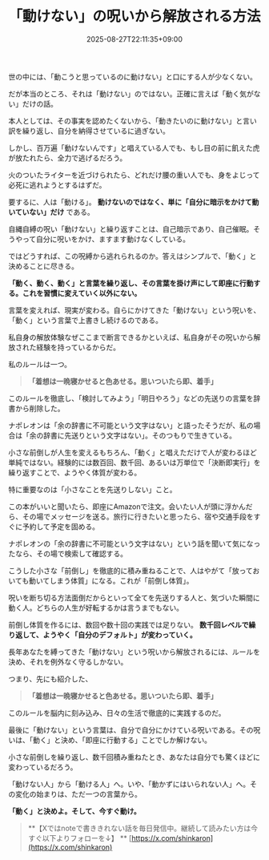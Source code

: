 ﻿---
title: "「動けない」の呪いから解放される方法"
date: 2025-08-27T22:11:35+09:00
draft: false
---

世の中には、「動こうと思っているのに動けない」と口にする人が少なくない。

だが本当のところ、それは「動けない」のではない。正確に言えば「動く気がない」だけの話。

本人としては、その事実を認めたくないから、「動きたいのに動けない」と言い訳を繰り返し、自分を納得させているに過ぎない。

しかし、百万遍「動けないんです」と唱えている人でも、もし目の前に飢えた虎が放たれたら、全力で逃げるだろう。

火のついたライターを近づけられたら、どれだけ腰の重い人でも、身をよじって必死に逃れようとするはずだ。

要するに、人は「動ける」。 **動けないのではなく、単に「自分に暗示をかけて動いていない」だけ** である。


自縄自縛の呪い「動けない」と繰り返すことは、自己暗示であり、自己催眠。そうやって自分に呪いをかけ、ますます動けなくしている。

ではどうすれば、この呪縛から逃れられるのか。答えはシンプルで、「動く」と決めることに尽きる。

**「動く、動く、動く」と言葉を繰り返し、その言葉を掛け声にして即座に行動する。これを習慣に変えていく以外にない。**

言葉を変えれば、現実が変わる。自らにかけてきた「動けない」という呪いを、「動く」という言葉で上書きし続けるのである。

私自身の解放体験なぜここまで断言できるかといえば、私自身がその呪いから解放された経験を持っているからだ。

私のルールは一つ。

> **「着想は一晩寝かせると色あせる。思いついたら即、着手」**

このルールを徹底し、「検討してみよう」「明日やろう」などの先送りの言葉を辞書から削除した。

ナポレオンは「余の辞書に不可能という文字はない」と語ったそうだが、私の場合は「余の辞書に先送りという文字はない」。そのつもりで生きている。

小さな前倒しが人生を変えるもちろん、「動く」と唱えただけで人が変わるほど単純ではない。経験的には数百回、数千回、あるいは万単位で「決断即実行」を繰り返すことで、ようやく体質が変わる。

特に重要なのは「小さなことを先送りしない」こと。

この本がいいと聞いたら、即座にAmazonで注文。会いたい人が頭に浮かんだら、その場でメッセージを送る。旅行に行きたいと思ったら、宿や交通手段をすぐに予約して予定を固める。

ナポレオンの「余の辞書に不可能という文字はない」という話を聞いて気になったなら、その場で検索して確認する。

こうした小さな「前倒し」を徹底的に積み重ねることで、人はやがて「放っておいても動いてしまう体質」になる。これが「前倒し体質」。

呪いを断ち切る方法面倒だからといって全てを先送りする人と、気づいた瞬間に動く人。どちらの人生が好転するかは言うまでもない。

前倒し体質を作るには、数回や数十回の実践では足りない。 **数千回レベルで繰り返して、ようやく「自分のデフォルト」が変わっていく。**

長年あなたを縛ってきた「動けない」という呪いから解放されるには、ルールを決め、それを例外なく守るしかない。

つまり、先にも紹介した、

> **「着想は一晩寝かせると色あせる。思いついたら即、着手」**

このルールを脳内に刻み込み、日々の生活で徹底的に実践するのだ。

最後に「動けない」という言葉は、自分で自分にかけている呪いである。その呪いは、「動く」と決め、「即座に行動する」ことでしか解けない。

小さな前倒しを繰り返し、数千回積み重ねたとき、あなたは自分でも驚くほどに変わっているだろう。

「動けない人」から「動ける人」へ。いや、「動かずにはいられない人」へ。その変化の始まりは、ただ一つの言葉から。

**「動く」と決めよ。そして、今すぐ動け。**

> **【Xではnoteで書ききれない話を毎日発信中。継続して読みたい方は今すぐ以下よりフォローを↓】
> ** [https://x.com/shinkaron](https://x.com/shinkaron)